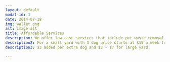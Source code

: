 ```yaml
---
layout: default
modal-id: 1
date: 2014-07-18
img: wallet.png
alt: image-alt
title: Affordable Services
description: We offer low cost services that include pet waste removal and disposal.
description2: For a small yard with 1 dog price starts at $15 a week for weekly service.
description3: $3 added per extra dog and $3 - $7 for large yard.

---
```

